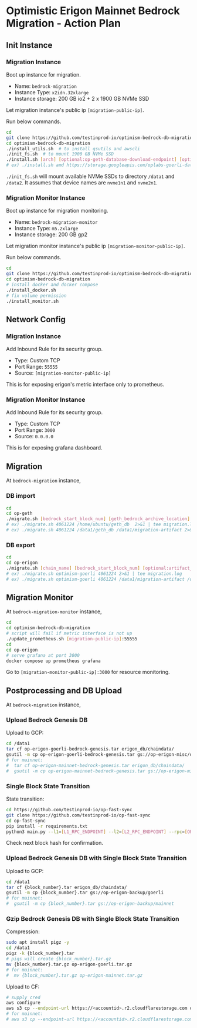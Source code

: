 #  Optimistic Erigon Mainnet Bedrock Migration - Action Plan

## Init Instance

### Migration Instance

Boot up instance for migration.
- Name: `bedrock-migration`
- Instance Type: `x2idn.32xlarge`
- Instance storage: 200 GB io2 + 2 x 1900 GB NVMe SSD

Let migration instance's public ip `[migration-public-ip]`.

Run below commands.
```sh
cd
git clone https://github.com/testinprod-io/optimism-bedrock-db-migration
cd optimism-bedrock-db-migration
./install_utils.sh  # to install gsutils and awscli
./init_fs.sh  # to mount 1900 GB NVMe SSD
./install.sh [arch] [optional:op-geth-database-download-endpoint] [optional:data-dir]
# ex) ./install.sh amd https://storage.googleapis.com/oplabs-goerli-data/goerli-bedrock.tar /data1
```

`./init_fs.sh` will mount available NVMe SSDs to directory `/data1` and `/data2`. It assumes that device names are `nvme1n1` and `nvme2n1`.

### Migration Monitor Instance

Boot up instance for migration monitoring.
- Name: `bedrock-migration-monitor`
- Instance Type: `m5.2xlarge`
- Instance storage: 200 GB gp2

Let migration monitor instance's public ip `[migration-monitor-public-ip]`.

Run below commands.
```sh
cd
git clone https://github.com/testinprod-io/optimism-bedrock-db-migration
cd optimism-bedrock-db-migration
# install docker and docker compose
./install_docker.sh
# fix volume permission
./install_monitor.sh
```

## Network Config

### Migration Instance

Add Inbound Rule for its security group.
- Type: Custom TCP
- Port Range: `55555`
- Source: `[migration-monitor-public-ip]`

This is for exposing erigon's metric interface only to prometheus.

### Migration Monitor Instance

Add Inbound Rule for its security group.
- Type: Custom TCP
- Port Range: `3000`
- Source: `0.0.0.0`

This is for exposing grafana dashboard.

## Migration

At `bedrock-migration` instance,

### DB import

```sh
cd
cd op-geth
./migrate.sh [bedrock_start_block_num] [geth_bedrock_archive_location] [optional:artifact_path] 2>&1 | tee migration.log
# ex) ./migrate.sh 4061224 /home/ubuntu/geth_db  2>&1 | tee migration.log
# ex) ./migrate.sh 4061224 /data1/geth_db /data1/migration-artifact 2>&1 | tee migration.log
```

### DB export

```sh
cd
cd op-erigon
./migrate.sh [chain_name] [bedrock_start_block_num] [optional:artifact_path] [optional:erigon_db_path] 2>&1 | tee migration.log
# ex) ./migrate.sh optimism-goerli 4061224 2>&1 | tee migration.log
# ex) ./migrate.sh optimism-goerli 4061224 /data1/migration-artifact /data2/erigon_db | tee migration.log
```

## Migration Monitor

At `bedrock-migration-monitor` instance,

```sh
cd
cd optimism-bedrock-db-migration
# script will fail if metric interface is not up 
./update_prometheus.sh [migration-public-ip]:55555
cd 
cd op-erigon
# serve grafana at port 3000
docker compose up prometheus grafana
```

Go to `[migration-monitor-public-ip]:3000` for resource monitoring.

## Postprocessing and DB Upload

At `bedrock-migration` instance,

### Upload Bedrock Genesis DB

Upload to GCP:

```sh
cd /data1
tar cf op-erigon-goerli-bedrock-genesis.tar erigon_db/chaindata/
gsutil -m cp op-erigon-goerli-bedrock-genesis.tar gs://op-erigon-misc/op-erigon-mainnet-goerli-genesis.tar
# for mainnet:
#  tar cf op-erigon-mainnet-bedrock-genesis.tar erigon_db/chaindata/
#  gsutil -m cp op-erigon-mainnet-bedrock-genesis.tar gs://op-erigon-misc/op-erigon-mainnet-bedrock-genesis.tar
```

### Single Block State Transition

State transition:

```sh
cd https://github.com/testinprod-io/op-fast-sync
git clone https://github.com/testinprod-io/op-fast-sync
cd op-fast-sync
pip install -r requirements.txt
python3 main.py --l1=[L1_RPC_ENDPOINT] --l2=[L2_RPC_ENDPOINT] --rpc=[OP_ERIGON_RPC_ENDPOINT] --engine=[OP_ERIGON_ENGINE_ENDPOINT] --jwt-secret=[OP_ERIGON_JWT_SECRET_PATH]
```

Check next block hash for confirmation.

### Upload Bedrock Genesis DB with Single Block State Transition

Upload to GCP:

```sh
cd /data1
tar cf {block_number}.tar erigon_db/chaindata/
gsutil -m cp {block_number}.tar gs://op-erigon-backup/goerli
# for mainnet:
#  gsutil -m cp {block_number}.tar gs://op-erigon-backup/mainnet
```

### Gzip Bedrock Genesis DB with Single Block State Transition

Compression:

```sh
sudo apt install pigz -y
cd /data1
pigz -k {block_number}.tar
# pigs will create {block_number}.tar.gz
mv {block_number}.tar.gz op-erigon-goerli.tar.gz
# for mainnet:
#  mv {block_number}.tar.gz op-erigon-mainnet.tar.gz
```

Upload to CF:

```sh
# supply cred
aws configure
aws s3 cp --endpoint-url https://<accountid>.r2.cloudflarestorage.com op-erigon-goerli.tar.gz s3://op-erigon-data/op-erigon-goerli.tar.gz
# for mainnet:
# aws s3 cp --endpoint-url https://<accountid>.r2.cloudflarestorage.com op-erigon-mainnet.tar.gz s3://op-erigon-data/op-erigon-mainnet.tar.gz
```
